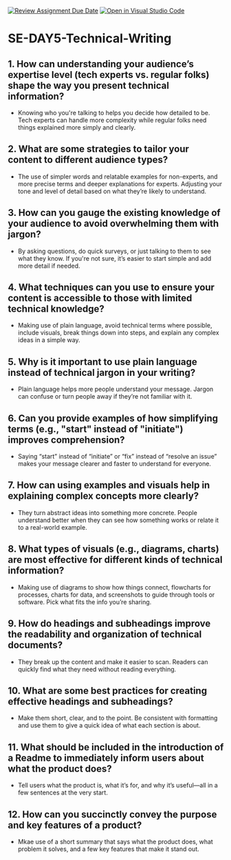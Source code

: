 [![Review Assignment Due Date](https://classroom.github.com/assets/deadline-readme-button-22041afd0340ce965d47ae6ef1cefeee28c7c493a6346c4f15d667ab976d596c.svg)](https://classroom.github.com/a/zsAR-pyY)
[![Open in Visual Studio Code](https://classroom.github.com/assets/open-in-vscode-2e0aaae1b6195c2367325f4f02e2d04e9abb55f0b24a779b69b11b9e10269abc.svg)](https://classroom.github.com/online_ide?assignment_repo_id=19300201&assignment_repo_type=AssignmentRepo)
# SE-DAY5-Technical-Writing
## 1. How can understanding your audience’s expertise level (tech experts vs. regular folks) shape the way you present technical information?
- Knowing who you're talking to helps you decide how detailed to be. 
Tech experts can handle more complexity while regular folks need things explained more simply and clearly.
## 2. What are some strategies to tailor your content to different audience types?
- The use of simpler words and relatable examples for non-experts, and more precise terms and deeper explanations for experts. Adjusting your tone and level of detail based on what they’re likely to understand.
## 3. How can you gauge the existing knowledge of your audience to avoid overwhelming them with jargon?
- By asking questions, do quick surveys, or just talking to them to see what they know. If you're not sure, it’s easier to start simple and add more detail if needed.
## 4. What techniques can you use to ensure your content is accessible to those with limited technical knowledge?
- Making use of plain language, avoid technical terms where possible, include visuals, break things down into steps, and explain any complex ideas in a simple way.
## 5. Why is it important to use plain language instead of technical jargon in your writing?
- Plain language helps more people understand your message. Jargon can confuse or turn people away if they’re not familiar with it.
## 6. Can you provide examples of how simplifying terms (e.g., "start" instead of "initiate") improves comprehension?
- Saying “start” instead of “initiate” or “fix” instead of “resolve an issue” makes your message clearer and faster to understand for everyone.
## 7. How can using examples and visuals help in explaining complex concepts more clearly?
- They turn abstract ideas into something more concrete. People understand better when they can see how something works or relate it to a real-world example.
## 8. What types of visuals (e.g., diagrams, charts) are most effective for different kinds of technical information?
- Making use of diagrams to show how things connect, flowcharts for processes, charts for data, and screenshots to guide through tools or software. Pick what fits the info you’re sharing.
## 9. How do headings and subheadings improve the readability and organization of technical documents?
- They break up the content and make it easier to scan. 
Readers can quickly find what they need without reading everything.
## 10. What are some best practices for creating effective headings and subheadings?
- Make them short, clear, and to the point. Be consistent with formatting and use them to give a quick idea of what each section is about.
## 11. What should be included in the introduction of a Readme to immediately inform users about what the product does?
- Tell users what the product is, what it’s for, and why it’s useful—all in a few sentences at the very start.
## 12. How can you succinctly convey the purpose and key features of a product?
- Mkae use of a short summary that says what the product does, what problem it solves, and a few key features that make it stand out.
